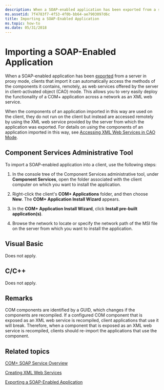 ```yaml
---
description: When a SOAP-enabled application has been exported from a server in proxy mode, clients that import it can automatically access the methods of the components it contains, remotely, as web services offered by the server in client-activated object (CAO) mode. This allows you to very easily deploy the functionality of a COM+ application across a network as an XML web service.
ms.assetid: 7f4783f7-4f53-4f0b-bb64-ae7903097d6c
title: Importing a SOAP-Enabled Application
ms.topic: how-to
ms.date: 05/31/2018
---
```


# Importing a SOAP-Enabled Application

When a SOAP-enabled application has been [exported](exporting-a-soap-enabled-application.md) from a server in proxy mode, clients that import it can automatically access the methods of the components it contains, remotely, as web services offered by the server in client-activated object (CAO) mode. This allows you to very easily deploy the functionality of a COM+ application across a network as an XML web service.

When the components of an application imported in this way are used on the client, they do not run on the client but instead are accessed remotely by using the XML web service provided by the server from which the application was exported. For details on using the components of an application imported in this way, see [Accessing XML Web Services in CAO Mode](accessing-xml-web-services-in-cao-mode.md).

## Component Services Administrative Tool

To import a SOAP-enabled application into a client, use the following steps:

1.  In the console tree of the Component Services administrative tool, under **Component Services**, open the folder associated with the client computer on which you want to install the application.

2.  Right-click the client's **COM+ Applications** folder, and then choose **New**. The **COM+ Application Install Wizard** appears.

3.  In the **COM+ Application Install Wizard**, click **Install pre-built application(s)**.

4.  Browse the network to locate or specify the network path of the MSI file on the server from which you want to install the application.

## Visual Basic

Does not apply.

## C/C++

Does not apply.

## Remarks

COM components are identified by a GUID, which changes if the components are recompiled. If a configured COM component that is exposed as an XML web service is recompiled, client applications that use it will break. Therefore, when a component that is exposed as an XML web service is recompiled, clients should re-import the applications that use the component.

## Related topics

<dl> <dt>

[COM+ SOAP Service Overview](com--soap-service-overview.md)
</dt> <dt>

[Creating XML Web Services](creating-xml-web-services.md)
</dt> <dt>

[Exporting a SOAP-Enabled Application](exporting-a-soap-enabled-application.md)
</dt> </dl>

 

 



